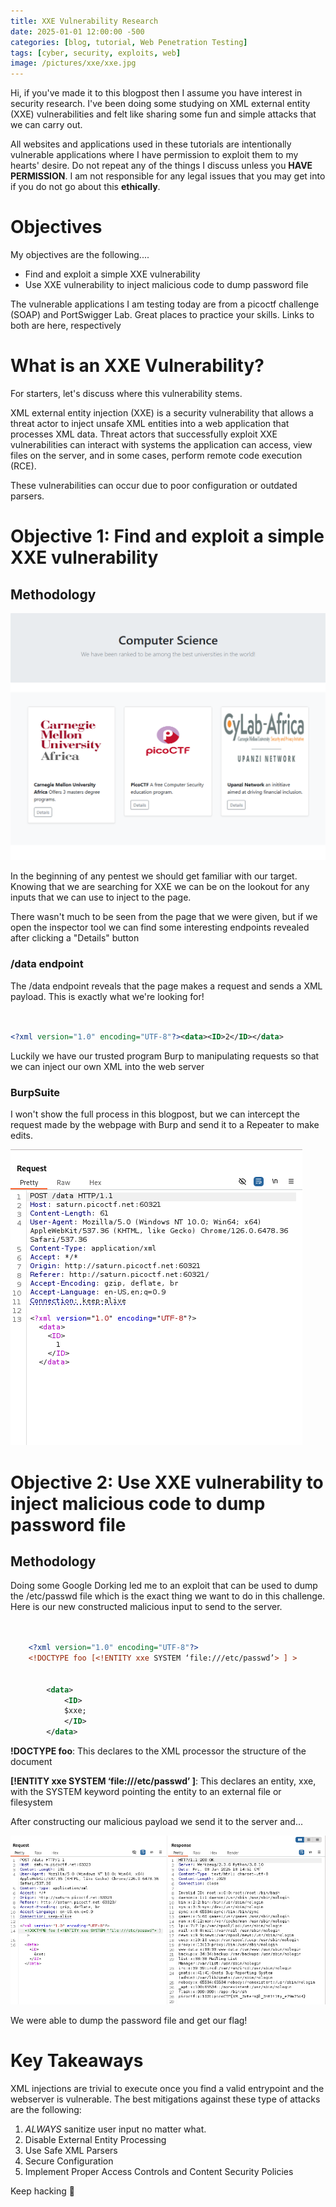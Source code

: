 ```yaml
---
title: XXE Vulnerability Research
date: 2025-01-01 12:00:00 -500
categories: [blog, tutorial, Web Penetration Testing]
tags: [cyber, security, exploits, web]
image: /pictures/xxe/xxe.jpg
---
```





Hi, if you've made it to this blogpost then I assume you have interest in security research. I've been doing some studying on XML external entity (XXE) vulnerabilities and felt like sharing some fun and simple attacks that we can carry out.


All websites and applications used in these tutorials are intentionally vulnerable applications where I have permission to exploit them to my hearts' desire. Do not repeat any of the things I discuss unless you **HAVE PERMISSION**. I am not responsible for any legal issues that you may get into if you do not go about this **ethically**.






# Objectives




My objectives are the following....




- Find and exploit a simple XXE vulnerability
- Use XXE vulnerability to inject malicious code to dump password file
















The vulnerable applications I am testing today are from a picoctf challenge (SOAP) and PortSwigger Lab. Great places to practice your skills. Links to both are here, respectively




# What is an XXE Vulnerability?


For starters, let's discuss where this vulnerability stems.


XML external entity injection (XXE) is a security vulnerability that allows a threat actor to inject unsafe XML entities into a web application that processes XML data. Threat actors that successfully exploit XXE vulnerabilities can interact with systems the application can access, view files on the server, and in some cases, perform remote code execution (RCE).


These vulnerabilities can occur due to poor configuration or outdated parsers.




# Objective 1: Find and exploit a simple XXE vulnerability




## Methodology




![Beginning Page](/pictures/xxe/pico_home_xxe.PNG)




In the beginning of any pentest we should get familiar with our target. Knowing that we are searching for XXE we can be on the lookout for any inputs that we can use to inject to the page.




There wasn't much to be seen from the page that we were given, but if we open the inspector tool we can find some interesting endpoints revealed after clicking a "Details" button




### /data endpoint


The /data endpoint reveals that the page makes a request and sends a XML payload. This is exactly what we're looking for!


```xml


<?xml version="1.0" encoding="UTF-8"?><data><ID>2</ID></data>


```


Luckily we have our trusted program Burp to manipulating requests so that we can inject our own XML into the web server




### BurpSuite


I won't show the full process in this blogpost, but we can intercept the request made by the webpage with Burp and send it to a Repeater to make edits.


![Burp Repeater](/pictures/xxe/pico_xxe_repeater.PNG)




 


# Objective 2: Use XXE vulnerability to inject malicious code to dump password file




## Methodology


Doing some Google Dorking led me to an exploit that can be used to dump the /etc/passwd file which is the exact thing we want to do in this challenge. Here is our new constructed malicious input to send to the server.


```xml


    <?xml version="1.0" encoding="UTF-8"?>
    <!DOCTYPE foo [<!ENTITY xxe SYSTEM ‘file:///etc/passwd’> ] >


        <data>
            <ID>
            $xxe;
            </ID>
        </data>


```

**!DOCTYPE foo**: This declares to the XML processor the structure of the document


**[!ENTITY xxe SYSTEM ‘file:///etc/passwd’ ]**: This declares an entity, xxe, with the SYSTEM keyword pointing the entity to an external file or filesystem


After constructing our malicious payload we send it to the server and...


![Results](/pictures/xxe/pico_results.PNG)




We were able to dump the password file and get our flag!








# Key Takeaways


XML injections are trivial to execute once you find a valid entrypoint and the webserver is vulnerable. The best mitigations against these type of attacks are the following:




1. *ALWAYS* sanitize user input no matter what.
2. Disable External Entity Processing
3. Use Safe XML Parsers
4. Secure Configuration
5. Implement Proper Access Controls and Content Security Policies








Keep hacking 💯

























